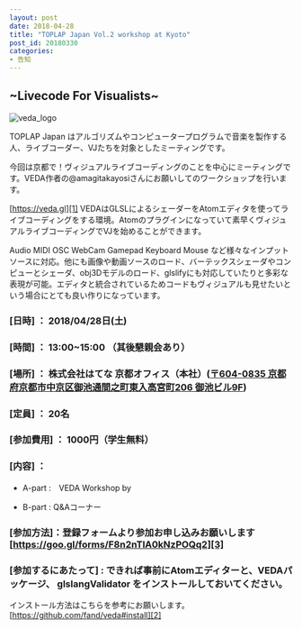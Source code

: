 ```yaml
---
layout: post
date: 2018-04-28
title: "TOPLAP Japan Vol.2 workshop at Kyoto"
post_id: 20180330
categories: 
- 告知
---
```


## ~Livecode For Visualists~

![veda_logo](https://veda.gl/static/images/logo_header.png)

TOPLAP Japan はアルゴリズムやコンピュータープログラムで音楽を製作する人、ライブコーダー、VJたちを対象としたミーティングです。 

今回は京都で！ヴィジュアルライブコーディングのことを中心にミーティングです。VEDA作者の@amagitakayosiさんにお願いしてのワークショップを行います。

[https://veda.gl][1] VEDAはGLSLによるシェーダーをAtomエディタを使ってライブコーディングをする環境。Atomのプラグインになっていて素早くヴィジュアルライブコーディングでVJを始めることができます。


Audio MIDI OSC WebCam Gamepad Keyboard Mouse など様々なインプットソースに対応。他にも画像や動画ソースのロード、バーテックスシェーダやコンピューとシェーダ、obj3Dモデルのロード、glslifyにも対応していたりと多彩な表現が可能。エディタと統合されているためコードもヴィジュアルも見せたいという場合にとても良い作りになっています。

### [日時] ： 2018/04/28日(土)

### [時間] ： 13:00~15:00 （其後懇親会あり）

### [場所] ： 株式会社はてな 京都オフィス（本社）([〒604-0835 京都府京都市中京区御池通間之町東入高宮町206 御池ビル9F][4])

### [定員] ： 20名

### [参加費用] ： 1000円（学生無料）

### [内容] ： 
  
  - A-part :　VEDA Workshop by
  
  - B-part : Q&Aコーナー

### [参加方法]：登録フォームより参加お申し込みお願いします [https://goo.gl/forms/F8n2nTlA0kNzPOQq2][3]

### [参加するにあたって] : できれば事前にAtomエディターと、VEDAパッケージ、 glslangValidator をインストールしておいてください。

インストール方法はこちらを参考にお願いします。[https://github.com/fand/veda#install][2]


[1]: https://veda.gl

[2]: https://github.com/fand/veda#install

[3]: https://goo.gl/forms/F8n2nTlA0kNzPOQq2

[4]: https://goo.gl/maps/Xg1x7ya95cE2
